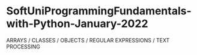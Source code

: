 # SoftUniProgrammingFundamentals-with-Python-January-2022
ARRAYS / CLASSES / OBJECTS / REGULAR EXPRESSIONS / TEXT PROCESSING
